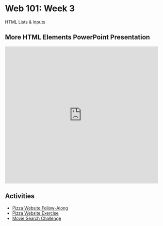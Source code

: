 # Web 101: Week 3
HTML Lists & Inputs

## More HTML Elements PowerPoint Presentation
<iframe src='https://view.officeapps.live.com/op/embed.aspx?src=https://hylandtechclub.com/web-101/Week03/MoreHtmlElements.pptx' width='100%' height='450px' frameborder='0'></iframe>

## Activities
- [Pizza Website Follow-Along](PizzaWebsiteFollowAlong.md)
- [Pizza Website Exercise](PizzaWebsiteIndividual.md)
- [Movie Search Challenge](MovieSearchChallenge.md)